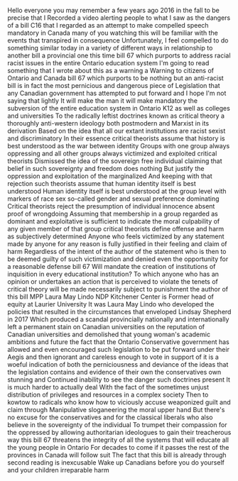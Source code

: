  Hello everyone you may remember a few years ago 2016 in the fall to be precise that I Recorded a video alerting people to what I saw as the dangers of a bill C16 that I regarded as an attempt to make compelled speech mandatory in Canada many of you watching this will be familiar with the events that transpired in consequence Unfortunately, I feel compelled to do something similar today in a variety of different ways in relationship to another bill a provincial one this time bill 67 which purports to address racial racist issues in the entire Ontario education system I'm going to read something that I wrote about this as a warning a Warning to citizens of Ontario and Canada bill 67 which purports to be nothing but an anti-racist bill is in fact the most pernicious and dangerous piece of Legislation that any Canadian government has attempted to put forward and I hope I'm not saying that lightly It will make the man it will make mandatory the subversion of the entire education system in Ontario K12 as well as colleges and universities To the radically leftist doctrines known as critical theory a thoroughly anti-western ideology both postmodern and Marxist in its derivation Based on the idea that all our extant institutions are racist sexist and discriminatory In their essence critical theorists assume that history is best understood as the war between identity Groups with one group always oppressing and all other groups always victimized and exploited critical theorists Dismissed the idea of the sovereign free individual claiming that belief in such sovereignty and freedom does nothing But justify the oppression and exploitation of the marginalized And keeping with that rejection such theorists assume that human identity itself is best understood Human identity itself is best understood at the group level with markers of race sex so-called gender and sexual preference dominating Critical theorists reject the presumption of individual innocence absent proof of wrongdoing Assuming that membership in a group regarded as dominant and exploitative is sufficient to indicate the moral culpability of any given member of that group critical theorists define offense and harm as subjectively determined Anyone who feels victimized by any statement made by anyone for any reason is fully justified in their feeling and claim of harm Regardless of the intent of the author of the statement who is then to be deemed guilty of such victimization and denied even the opportunity for a reasonable defense bill 67 Will mandate the creation of institutions of inquisition in every educational institution? To which anyone who has an opinion or undertakes an action that is perceived to violate the tenets of critical theory will be made necessarily subject to punishment the author of this bill MPP Laura May Lindo NDP Kitchener Center is Former head of equity at Laurier University It was Laura May Lindo who developed the policies that resulted in the circumstances that enveloped Lindsay Shepherd in 2017 Which produced a scandal provincially nationally and internationally left a permanent stain on Canadian universities on the reputation of Canadian universities and demolished that young woman's academic ambitions and future the fact that the Ontario Conservative government has allowed and even encouraged such legislation to be put forward under their Aegis and then ignorant and careless enough to vote in support of it is a woeful indication of both the perniciousness and deviance of the ideas that the legislation contains and evidence of their own the conservatives own stunning and Continued inability to see the danger such doctrines present It is much harder to actually deal With the fact of the sometimes unjust distribution of privileges and resources in a complex society Then to kowtow to radicals who know how to viciously accuse weaponized guilt and claim through Manipulative sloganeering the moral upper hand But there's no excuse for the conservatives and for the classical liberals who also believe in the sovereignty of the individual To trumpet their compassion for the oppressed by allowing authoritarian ideologues to gain their treacherous way this bill 67 threatens the integrity of all the systems that will educate all the young people in Ontario For decades to come if it passes the rest of the provinces in Canada will follow suit The fact that this bill is already through second reading is inexcusable Wake up Canadians before you do yourself and your children irreparable harm